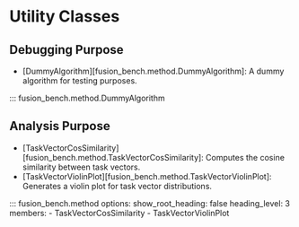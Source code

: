 # Utility Classes

## Debugging Purpose

- [DummyAlgorithm][fusion_bench.method.DummyAlgorithm]: A dummy algorithm for testing purposes.

::: fusion_bench.method.DummyAlgorithm

## Analysis Purpose

- [TaskVectorCosSimilarity][fusion_bench.method.TaskVectorCosSimilarity]: Computes the cosine similarity between task vectors.
- [TaskVectorViolinPlot][fusion_bench.method.TaskVectorViolinPlot]: Generates a violin plot for task vector distributions.

::: fusion_bench.method
    options:
        show_root_heading: false
        heading_level: 3
        members:
        - TaskVectorCosSimilarity
        - TaskVectorViolinPlot
